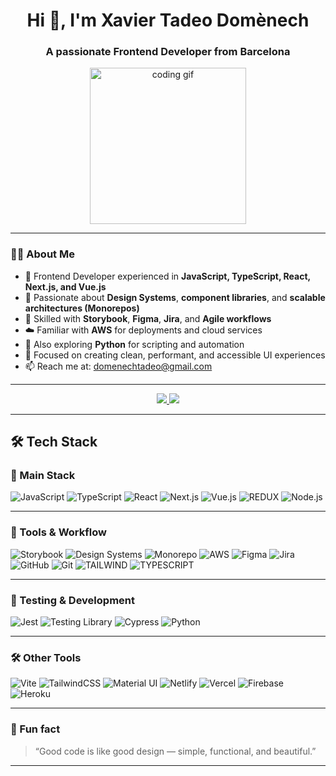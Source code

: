<h1 align="center">Hi 👋, I'm Xavier Tadeo Domènech</h1>
<h3 align="center">A passionate Frontend Developer from Barcelona</h3>

<div align="center">
  <img src="https://media.giphy.com/media/3o7qE1YN7aBOFPRw8E/giphy.gif" width="250" alt="coding gif" />
</div>

---

### 👨‍💻 About Me

- 💼 Frontend Developer experienced in **JavaScript, TypeScript, React, Next.js, and Vue.js**  
- 🧩 Passionate about **Design Systems**, **component libraries**, and **scalable architectures (Monorepos)**  
- 🧰 Skilled with **Storybook**, **Figma**, **Jira**, and **Agile workflows**  
- ☁️ Familiar with **AWS** for deployments and cloud services  
- 🐍 Also exploring **Python** for scripting and automation  
- 🎯 Focused on creating clean, performant, and accessible UI experiences  
- 📫 Reach me at: [domenechtadeo@gmail.com](mailto:domenechtadeo@gmail.com)

---

<p align="center">
<a href="https://www.linkedin.com/in/xavier-tadeo/">
  <img src="https://img.shields.io/badge/-Xavier%20Tadeo%20-0077B5?style=flat&logo=Linkedin&logoColor=white"/>
</a>
<a href="mailto:domenechtadeo@gmail.com">
  <img src="https://img.shields.io/badge/-domenechtadeo@gmail.com-D14836?style=flat&logo=Gmail&logoColor=white"/>
</a>
</p>

---

## 🛠️ Tech Stack

### 🚀 Main Stack
![JavaScript](https://img.shields.io/badge/javascript-%23323330.svg?style=for-the-badge&logo=javascript&logoColor=%23F7DF1E)
![TypeScript](https://img.shields.io/badge/typescript-%23007ACC.svg?style=for-the-badge&logo=typescript&logoColor=white)
![React](https://img.shields.io/badge/react-%2320232a.svg?style=for-the-badge&logo=react&logoColor=%2361DAFB)
![Next.js](https://img.shields.io/badge/Next-black?style=for-the-badge&logo=next.js&logoColor=white)
![Vue.js](https://img.shields.io/badge/vuejs-%2335495e.svg?style=for-the-badge&logo=vuedotjs&logoColor=%234FC08D)
![REDUX](https://img.shields.io/badge/redux-%23593d88.svg?style=for-the-badge&logo=redux&logoColor=white)
![Node.js](https://img.shields.io/badge/node.js-6DA55F?style=for-the-badge&logo=node.js&logoColor=white)

---

### 🧩 Tools & Workflow
![Storybook](https://img.shields.io/badge/storybook-%23FF4785.svg?style=for-the-badge&logo=storybook&logoColor=white)
![Design Systems](https://img.shields.io/badge/Design%20System-%23000000.svg?style=for-the-badge&logo=figma&logoColor=white)
![Monorepo](https://img.shields.io/badge/Monorepo-%23007ACC.svg?style=for-the-badge&logo=nx&logoColor=white)
![AWS](https://img.shields.io/badge/AWS-%23FF9900.svg?style=for-the-badge&logo=amazon-aws&logoColor=white)
![Figma](https://img.shields.io/badge/figma-%23F24E1E.svg?style=for-the-badge&logo=figma&logoColor=white)
![Jira](https://img.shields.io/badge/jira-%230A0FFF.svg?style=for-the-badge&logo=jira&logoColor=white)
![GitHub](https://img.shields.io/badge/github-%23121011.svg?style=for-the-badge&logo=github&logoColor=white)
![Git](https://img.shields.io/badge/git-%23F05033.svg?style=for-the-badge&logo=git&logoColor=white)
![TAILWIND](https://img.shields.io/badge/tailwindcss-%3333.svg?style=for-the-badge&logo=tailwind-css&logoColor=white)
![TYPESCRIPT](https://img.shields.io/badge/typescript-%23007ACC.svg?style=for-the-badge&logo=typescript&logoColor=white)

---

### 🧠 Testing & Development
![Jest](https://img.shields.io/badge/-jest-%23C21325?style=for-the-badge&logo=jest&logoColor=white)
![Testing Library](https://img.shields.io/badge/-TestingLibrary-%23E33332?style=for-the-badge&logo=testing-library&logoColor=white)
![Cypress](https://img.shields.io/badge/-cypress-%23E5E5E5?style=for-the-badge&logo=cypress&logoColor=058a5e)
![Python](https://img.shields.io/badge/python-%2314354C.svg?style=for-the-badge&logo=python&logoColor=white)

---

### 🛠️ Other Tools
![Vite](https://img.shields.io/badge/Vite-%23646CFF.svg?style=for-the-badge&logo=vite&logoColor=white)
![TailwindCSS](https://img.shields.io/badge/tailwindcss-%2338B2AC.svg?style=for-the-badge&logo=tailwind-css&logoColor=white)
![Material UI](https://img.shields.io/badge/Material%20UI-%230081CB.svg?style=for-the-badge&logo=mui&logoColor=white)
![Netlify](https://img.shields.io/badge/netlify-%23000000.svg?style=for-the-badge&logo=netlify&logoColor=#00C7B7)
![Vercel](https://img.shields.io/badge/vercel-%23000000.svg?style=for-the-badge&logo=vercel&logoColor=white)
![Firebase](https://img.shields.io/badge/firebase-%23039BE5.svg?style=for-the-badge&logo=firebase)
![Heroku](https://img.shields.io/badge/heroku-%23430098.svg?style=for-the-badge&logo=heroku&logoColor=white)

---

### 💬 Fun fact
> “Good code is like good design — simple, functional, and beautiful.”

---
